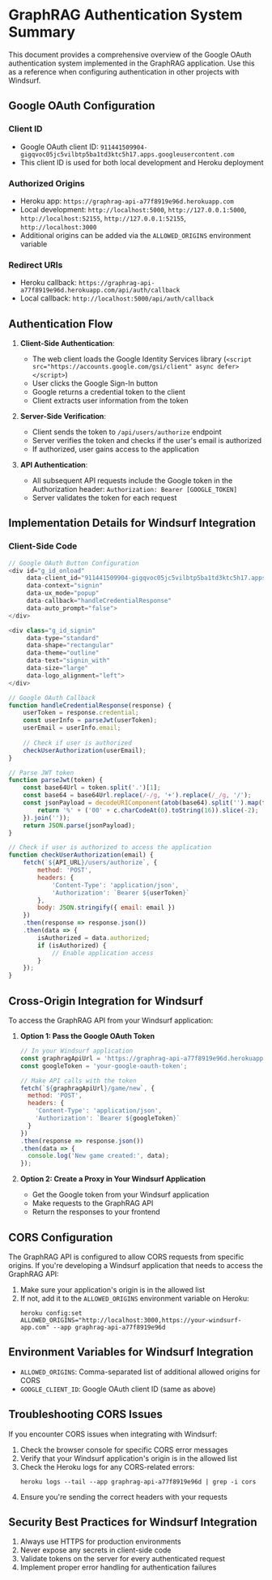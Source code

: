 # GraphRAG Authentication System Summary

This document provides a comprehensive overview of the Google OAuth authentication system implemented in the GraphRAG application. Use this as a reference when configuring authentication in other projects with Windsurf.

## Google OAuth Configuration

### Client ID
- Google OAuth client ID: `911441509904-gigqvoc05jc5vilbtp5ba1td3ktc5h17.apps.googleusercontent.com`
- This client ID is used for both local development and Heroku deployment

### Authorized Origins
- Heroku app: `https://graphrag-api-a77f8919e96d.herokuapp.com`
- Local development: `http://localhost:5000`, `http://127.0.0.1:5000`, `http://localhost:52155`, `http://127.0.0.1:52155`, `http://localhost:3000`
- Additional origins can be added via the `ALLOWED_ORIGINS` environment variable

### Redirect URIs
- Heroku callback: `https://graphrag-api-a77f8919e96d.herokuapp.com/api/auth/callback`
- Local callback: `http://localhost:5000/api/auth/callback`

## Authentication Flow

1. **Client-Side Authentication**:
   - The web client loads the Google Identity Services library (`<script src="https://accounts.google.com/gsi/client" async defer></script>`)
   - User clicks the Google Sign-In button
   - Google returns a credential token to the client
   - Client extracts user information from the token

2. **Server-Side Verification**:
   - Client sends the token to `/api/users/authorize` endpoint
   - Server verifies the token and checks if the user's email is authorized
   - If authorized, user gains access to the application

3. **API Authentication**:
   - All subsequent API requests include the Google token in the Authorization header:
     `Authorization: Bearer [GOOGLE_TOKEN]`
   - Server validates the token for each request

## Implementation Details for Windsurf Integration

### Client-Side Code
```javascript
// Google OAuth Button Configuration
<div id="g_id_onload"
     data-client_id="911441509904-gigqvoc05jc5vilbtp5ba1td3ktc5h17.apps.googleusercontent.com"
     data-context="signin"
     data-ux_mode="popup"
     data-callback="handleCredentialResponse"
     data-auto_prompt="false">
</div>

<div class="g_id_signin"
     data-type="standard"
     data-shape="rectangular"
     data-theme="outline"
     data-text="signin_with"
     data-size="large"
     data-logo_alignment="left">
</div>

// Google OAuth Callback
function handleCredentialResponse(response) {
    userToken = response.credential;
    const userInfo = parseJwt(userToken);
    userEmail = userInfo.email;
    
    // Check if user is authorized
    checkUserAuthorization(userEmail);
}

// Parse JWT token
function parseJwt(token) {
    const base64Url = token.split('.')[1];
    const base64 = base64Url.replace(/-/g, '+').replace(/_/g, '/');
    const jsonPayload = decodeURIComponent(atob(base64).split('').map(function(c) {
        return '%' + ('00' + c.charCodeAt(0).toString(16)).slice(-2);
    }).join(''));
    return JSON.parse(jsonPayload);
}

// Check if user is authorized to access the application
function checkUserAuthorization(email) {
    fetch(`${API_URL}/users/authorize`, {
        method: 'POST',
        headers: {
            'Content-Type': 'application/json',
            'Authorization': `Bearer ${userToken}`
        },
        body: JSON.stringify({ email: email })
    })
    .then(response => response.json())
    .then(data => {
        isAuthorized = data.authorized;
        if (isAuthorized) {
            // Enable application access
        }
    });
}
```

## Cross-Origin Integration for Windsurf

To access the GraphRAG API from your Windsurf application:

1. **Option 1: Pass the Google OAuth Token**
   ```javascript
   // In your Windsurf application
   const graphragApiUrl = 'https://graphrag-api-a77f8919e96d.herokuapp.com/api';
   const googleToken = 'your-google-oauth-token';

   // Make API calls with the token
   fetch(`${graphragApiUrl}/game/new`, {
     method: 'POST',
     headers: {
       'Content-Type': 'application/json',
       'Authorization': `Bearer ${googleToken}`
     }
   })
   .then(response => response.json())
   .then(data => {
     console.log('New game created:', data);
   });
   ```

2. **Option 2: Create a Proxy in Your Windsurf Application**
   - Get the Google token from your Windsurf application
   - Make requests to the GraphRAG API
   - Return the responses to your frontend

## CORS Configuration

The GraphRAG API is configured to allow CORS requests from specific origins. If you're developing a Windsurf application that needs to access the GraphRAG API:

1. Make sure your application's origin is in the allowed list
2. If not, add it to the `ALLOWED_ORIGINS` environment variable on Heroku:
   ```
   heroku config:set ALLOWED_ORIGINS="http://localhost:3000,https://your-windsurf-app.com" --app graphrag-api-a77f8919e96d
   ```

## Environment Variables for Windsurf Integration

- `ALLOWED_ORIGINS`: Comma-separated list of additional allowed origins for CORS
- `GOOGLE_CLIENT_ID`: Google OAuth client ID (same as above)

## Troubleshooting CORS Issues

If you encounter CORS issues when integrating with Windsurf:

1. Check the browser console for specific CORS error messages
2. Verify that your Windsurf application's origin is in the allowed list
3. Check the Heroku logs for any CORS-related errors:
   ```
   heroku logs --tail --app graphrag-api-a77f8919e96d | grep -i cors
   ```
4. Ensure you're sending the correct headers with your requests

## Security Best Practices for Windsurf Integration

1. Always use HTTPS for production environments
2. Never expose any secrets in client-side code
3. Validate tokens on the server for every authenticated request
4. Implement proper error handling for authentication failures
